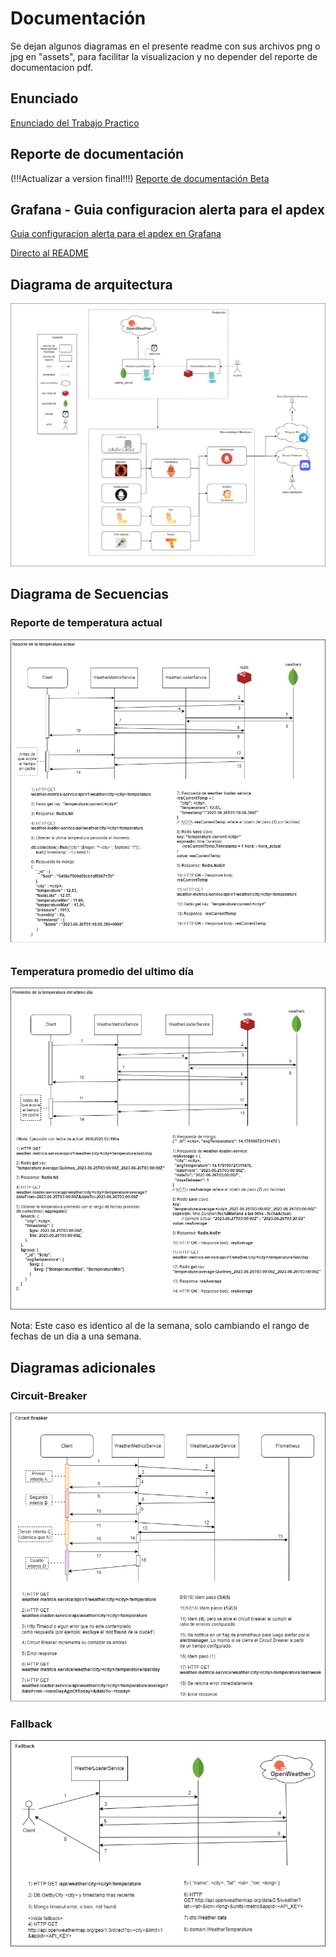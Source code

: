 # Documentación

Se dejan algunos diagramas en el presente readme con sus archivos png o jpg en "assets", para facilitar la visualizacion y no depender del reporte de documentacion pdf.

## Enunciado

[Enunciado del Trabajo Practico](./assets/enunciadoTP_Final_2023s1.pdf)

## Reporte de documentación

(!!!Actualizar a version final!!!)
[Reporte de documentación Beta](./assets/TP_Final_Documentacion_vBeta.pdf)

## Grafana - Guia configuracion alerta para el apdex

[Guia configuracion alerta para el apdex en Grafana](./grafana_alerta_config)

[Directo al README](./grafana_alerta_config/README.md)


## Diagrama de arquitectura

![img_diagrama_arquitectura](./assets/diagrama-arquitectura.png)

## Diagrama de Secuencias

### Reporte de temperatura actual

![img_diagrama-temp-actual.png](./assets/diagrama-temp-actual.png)

### Temperatura promedio del ultimo día

![img_diagrama-rango-avg-temp-dia.png](./assets/diagrama-rango-avg-temp-dia.png)

Nota: Este caso es identico al de la semana, solo cambiando el rango de fechas de un dia a una semana.


## Diagramas adicionales

### Circuit-Breaker

![diagrama-cb](./assets/diagrama-circuit-breaker.png)

### Fallback

![diagrama-fallback](./assets/diagrama-fallback.png)